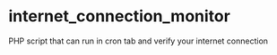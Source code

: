 # internet_connection_monitor
PHP script that can run in cron tab and verify your internet connection
